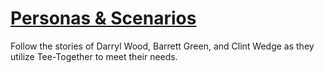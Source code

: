 # [Personas & Scenarios](personas/Tee-TogetherPersonas_Scenarios(1).pdf)
Follow the stories of Darryl Wood, Barrett Green, and Clint Wedge as they utilize Tee-Together to meet their needs.

